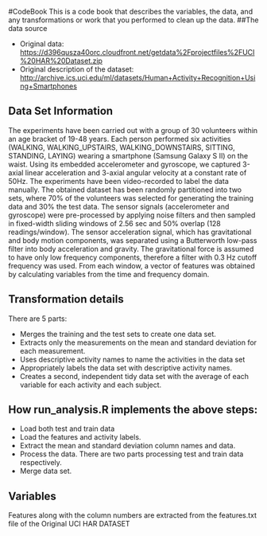 #CodeBook
This is a code book that describes the variables, the data, and any transformations or work that you performed to clean up the data.
##The data source
*	Original data: https://d396qusza40orc.cloudfront.net/getdata%2Fprojectfiles%2FUCI%20HAR%20Dataset.zip
*	Original description of the dataset: http://archive.ics.uci.edu/ml/datasets/Human+Activity+Recognition+Using+Smartphones

## Data Set Information

The experiments have been carried out with a group of 30 volunteers within an age bracket of 19-48 years. Each person performed six activities (WALKING, WALKING_UPSTAIRS, WALKING_DOWNSTAIRS, SITTING, STANDING, LAYING) wearing a smartphone (Samsung Galaxy S II) on the waist. Using its embedded accelerometer and gyroscope, we captured 3-axial linear acceleration and 3-axial angular velocity at a constant rate of 50Hz. The experiments have been video-recorded to label the data manually. The obtained dataset has been randomly partitioned into two sets, where 70% of the volunteers was selected for generating the training data and 30% the test data.
The sensor signals (accelerometer and gyroscope) were pre-processed by applying noise filters and then sampled in fixed-width sliding windows of 2.56 sec and 50% overlap (128 readings/window). The sensor acceleration signal, which has gravitational and body motion components, was separated using a Butterworth low-pass filter into body acceleration and gravity. The gravitational force is assumed to have only low frequency components, therefore a filter with 0.3 Hz cutoff frequency was used. From each window, a vector of features was obtained by calculating variables from the time and frequency domain.

## Transformation details

There are 5 parts:
*	Merges the training and the test sets to create one data set.
*	Extracts only the measurements on the mean and standard deviation for each measurement.
*	Uses descriptive activity names to name the activities in the data set
*	Appropriately labels the data set with descriptive activity names.
*	Creates a second, independent tidy data set with the average of each variable for each activity and each subject.

## How run_analysis.R implements the above steps:

*	Load both test and train data
*	Load the features and activity labels.
*	Extract the mean and standard deviation column names and data.
*	Process the data. There are two parts processing test and train data respectively.
* Merge data set.
 
## Variables

Features along with the column numbers are extracted from the features.txt file of the Original UCI HAR DATASET
